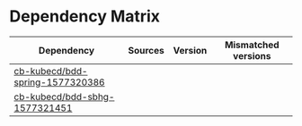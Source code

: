 # Dependency Matrix

Dependency | Sources | Version | Mismatched versions
---------- | ------- | ------- | -------------------
[cb-kubecd/bdd-spring-1577320386](https://github.com/cb-kubecd/bdd-spring-1577320386.git) |  | []() | 
[cb-kubecd/bdd-sbhg-1577321451](https://github.com/cb-kubecd/bdd-sbhg-1577321451.git) |  | []() | 
